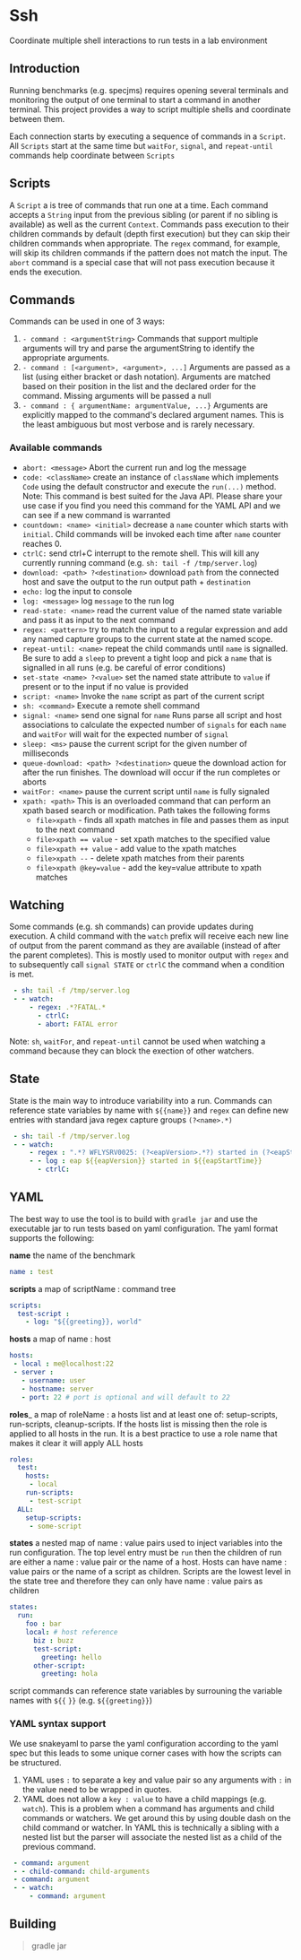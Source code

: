 # Ssh
Coordinate multiple shell interactions to run tests in a lab environment
## Introduction
Running benchmarks (e.g. specjms) requires opening several
terminals and monitoring the output of one terminal to start
a command in another terminal. This project provides a way to script
multiple shells and coordinate between them.

Each connection starts by executing a sequence of commands
in a `Script`. All `Scripts` start at the same time but `waitFor`,
`signal`, and `repeat-until` commands help coordinate between `Scripts`

## Scripts
A `Script` a is tree of commands that run one at a time. Each command accepts
a `String` input from the previous sibling (or parent if no sibling
is available) as well as the current `Context`. Commands pass execution
to their children commands by default (depth first execution) but they can
skip their children commands when appropriate. The `regex` command, for
example, will skip its children commands if the pattern does not match
the input. The `abort` command is a special case that will not pass
execution because it ends the execution.

## Commands
Commands can be used in one of 3 ways:

1. `- command : <argumentString>`
Commands that support multiple arguments will try and parse the
argumentString to identify the appropriate arguments.
2. `- command : [<argument>, <argument>, ...]`
Arguments are passed as a list (using either bracket or dash notation). Arguments
are matched based on their position in the list and the declared order for the command.
Missing arguments will be passed a null
3. `- command : { argumentName: argumentValue, ...}`
Arguments are explicitly mapped to the command's declared argument names.
This is the least ambiguous but most verbose and is rarely necessary.

### Available commands
* `abort: <message>`
Abort the current run and log the message
* `code: <className>`
create an instance of `className` which implements `Code` using the
default constructor and execute the `run(...)` method.
Note: This command is best suited for the Java API. Please share your
use case if you find you need this command for the YAML API and we can
see if a new command is warranted
* `countdown: <name> <initial>`
decrease a `name` counter which starts with `initial`.
Child commands will be invoked each time after `name` counter reaches 0.
* `ctrlC:`
send ctrl+C interrupt to the remote shell. This will kill
any currently running command (e.g. `sh: tail -f /tmp/server.log`)
* `download: <path> ?<destination>`
download `path` from the connected host and save the output to the
run output path + `destination`
* `echo:`
log the input to console
* `log: <message>`
log `message` to the run log
* `read-state: <name>`
read the current value of the named state variable
and pass it as input to the next command
* `regex: <pattern>`
try to match the input to a regular expression and add any named
capture groups to the current state at the named scope.
* `repeat-until: <name>`
repeat the child commands until `name` is signalled.
Be sure to add a `sleep` to prevent a tight loop and pick a `name` that
is signalled in all runs (e.g. be careful of error conditions)
* `set-state <name> ?<value>`
set the named state attribute to `value`
if present or to the input if no value is provided
* `script: <name>`
Invoke the `name` script as part of the current script
* `sh: <command>`
Execute a remote shell command
* `signal: <name>`
send one signal for `name` Runs parse all script and
host associations to calculate the expected number of `signals` for each
`name` and `waitFor` will wait for the expected number of `signal`
* `sleep: <ms>`
pause the current script for the given number of milliseconds
* `queue-download: <path> ?<destination>`
queue the download action for after the run finishes. The download will
occur if the run completes or aborts
* `waitFor: <name>`
pause the current script until `name` is fully signaled
* `xpath: <path>`
This is an overloaded command that can perform an xpath
  based search or modification. Path takes the following forms
   - `file>xpath` - finds all xpath matches in file and passes them as
   input to the next command
   - `file>xpath == value` - set xpath matches to the specified value
   - `file>xpath ++ value` - add value to the xpath matches
   - `file>xpath --` - delete xpath matches from their parents
   - `file>xpath @key=value` - add the key=value attribute to xpath matches

## Watching
Some commands (e.g. sh commands) can provide updates during execution.
A child command with the `watch` prefix will receive each new line of
output from the parent command as they are available (instead of after
the parent completes). This is mostly used to monitor output with `regex`
and to subsequently call `signal STATE` or `ctrlC` the command when a
condition is met.
```YAML
 - sh: tail -f /tmp/server.log
 - - watch:
     - regex: .*?FATAL.*
       - ctrlC:
       - abort: FATAL error
```

Note: `sh`, `waitFor`, and `repeat-until` cannot be used when watching
a command because they can block the exection of other watchers.

## State
State is the main way to introduce variability into a run. Commands can
reference state variables by name with `${{name}}` and `regex` can define
new entries with standard java regex capture groups `(?<name>.*)`
```YAML
 - sh: tail -f /tmp/server.log
 - - watch:
     - regex : ".*? WFLYSRV0025: (?<eapVersion>.*?) started in (?<eapStartTime>\\d+)ms.*"
     - - log : eap ${{eapVersion}} started in ${{eapStartTime}}
       - ctrlC:
```
## YAML
The best way to use the tool is to build with `gradle jar` and use the executable
jar to run tests based on yaml configuration. The yaml format supports
the following:

__name__ the name of the benchmark
```YAML
name : test
```
__scripts__ a map of scriptName : command tree
```YAML
scripts:
  test-script :
    - log: "${{greeting}}, world"
```
__hosts__ a map of name : host
```YAML
hosts:
 - local : me@localhost:22
 - server :
   - username: user
   - hostname: server
   - port: 22 # port is optional and will default to 22
```
__roles___ a map of roleName : a hosts list and at least one of:
setup-scripts, run-scripts, cleanup-scripts. If the hosts list is missing
then the role is applied to all hosts in the run. It is a best practice
to use a role name that makes it clear it will apply ALL hosts
```YAML
roles:
  test:
    hosts:
     - local
    run-scripts:
     - test-script
  ALL:
    setup-scripts:
     - some-script
```


__states__ a nested map of name : value pairs used to inject variables
into the run configuration. The top level entry must be `run` then the
children of run are either a name : value pair or the name of a host.
Hosts can have name : value pairs or the name of a script as children.
Scripts are the lowest level in the state tree and therefore they can
only have name : value pairs as children
```YAML
states:
  run:
    foo : bar
    local: # host reference
      biz : buzz
      test-script:
        greeting: hello
      other-script:
        greeting: hola
```
script commands can reference state variables by surrouning the variable
names with `${{` `}}` (e.g. `${{greeting}}`)

### YAML syntax support
We use snakeyaml to parse the yaml configuration according to the yaml
spec but this leads to some unique corner cases with how the scripts
can be structured.
1. YAML uses `:` to separate a key and value pair so any arguments with
`:` in the value need to be wrapped in quotes.
2. YAML does not allow a `key : value` to have a child mappings (e.g. `watch`).
This is a problem when a command has arguments and child commands
or watchers. We get around this by using double dash on the child command
or watcher. In YAML this is technically a sibling with a nested list but
the parser will associate the nested list as a child of the previous
command.
```YAML
 - command: argument
 - - child-command: child-arguments
 - command: argument
 - - watch:
     - command: argument
```

## Building
> gradle jar

